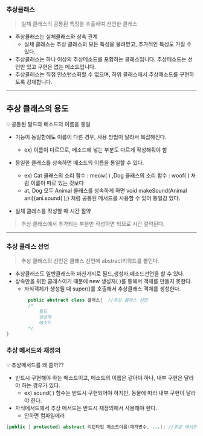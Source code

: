 ### **추상클래스**

> 실체 클래스의 공통된 특징을 추출하여 선언한 클래스
> 
- 추상클래스는 실체클래스와 상속 관계
    - 실체 클래스는 추상 클래스의 모든 특성을 물려받고, 추가적인 특성도 가질 수 있다.
- 추상클래스는 하나 이상의 추상메소드를 포함하는 클래스입니다. 추상메소드는 선언만 있고 구현은 없는 메소드입니다.
- 추상클래스는 직접 인스턴스화할 수 없으며, 하위 클래스에서 추상메소드를 구현하도록 강제합니다.
---
## 추상 클래스의 용도

<aside>
💡  공통된 필드와 메소드의 이름을 통일

</aside>

- 기능이 동일함에도 이름이 다른 경우, 사용 방법이 달라서 복잡해진다.
    - ex) 이름이 다르므로, 메소드에 넣는 부분도 다르게 작성해줘야 함

- 동일한 클래스를 상속하면 메소드의 이름을 통일할 수 있다.
    - ex) Cat 클래스의 소리 함수 : meow( ) ,Dog 클래스의 소리 함수 : woof( ) 처럼 이름이 따로 있는 것보다
    - at, Dog 모두 Animal 클래스를 상속하게 하면 void makeSound(Animal ani){ani.sound( );} 처럼 공통된 메서드를 사용할 수 있어 통일감 있다.

- 실체 클래스를 작성할 때 시간 절약

> 추상 클래스에서 추가되는 부분만 작성하면 되므로 시간 절약된다.
> 
---
### 추상 클래스 선언

> 추상 클래스의 선언은 클래스 선언에 abstract키워드를 붙인다.
> 
- 추상클래스도 일반클래스와 마찬가지로 필드,생성자,메소드선언을 할 수 있다.
- 상속만을 위한 클래스이기 때문에 new 생성자( )를 통해서 객체를 만들지 못한다.
    - 자식객체가 생성될 때  super()를 호출해서 추상클래스 객체를 생성한다.

```java
		public abstract class 클래스{  //추상 클래스 선언
		/*
			필드
			생성자
			메소드
		*/
}
```

### 추상 메서드와 재정의

<aside>
💡 추상메서드를 왜 쓸까??

</aside>

- 반드시 구현해야 하는 메소드이고, 메소드의 이름은 같아야 하나, 내부 구현은 달라야 하는 경우가 있다.
    - ex) sound( ) 함수는 반드시 구현되어야 하지만, 동물에 따라 내부 구현이 달라야 한다.
- 자식메서드에서 추상 메서드는 반드시 재정의해서 사용해야 한다.
    - 안하면 컴파일에러

```java
[public | protected] abstract 리턴타입 메소드이름(매개변수, ...); //추상 메서드 선언
```
